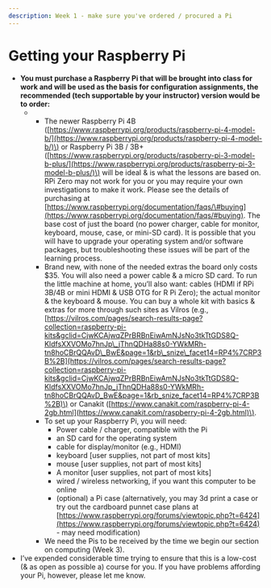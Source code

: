 ```yaml
---
description: Week 1 - make sure you've ordered / procured a Pi
---
```


# Getting your Raspberry Pi

* **You must purchase a Raspberry Pi that will be brought into class for work and will be used as the basis for configuration assignments, the recommended \(tech supportable by your instructor\) version would be to order:** 
  * * The newer Raspberry Pi 4B \([https://www.raspberrypi.org/products/raspberry-pi-4-model-b/](https://www.raspberrypi.org/products/raspberry-pi-4-model-b/)\) or Raspberry Pi 3B / 3B+ \([https://www.raspberrypi.org/products/raspberry-pi-3-model-b-plus/](https://www.raspberrypi.org/products/raspberry-pi-3-model-b-plus/)\) will be ideal & is what the lessons are based on. RPi Zero may not work for you or you may require your own investigations to make it work. Please see the details of purchasing at [https://www.raspberrypi.org/documentation/faqs/\#buying](https://www.raspberrypi.org/documentation/faqs/#buying). The base cost of just the board \(no power charger, cable for monitor, keyboard, mouse, case, or mini-SD card\). It is possible that you will have to upgrade your operating system and/or software packages, but troubleshooting these issues will be part of the learning process. 
    * Brand new, with none of the needed extras the board only costs $35. You will also need a power cable & a micro SD card. To run the little machine at home, you’ll also want: cables \(HDMI if RPi 3B/4B or mini HDMI & USB OTG for R Pi Zero\); the actual monitor & the keyboard & mouse. You can buy a whole kit with basics & extras for more through such sites as Vilros \(e.g., [https://vilros.com/pages/search-results-page?collection=raspberry-pi-kits&gclid=CjwKCAjwqZPrBRBnEiwAmNJsNo3tkTtGDS8Q-KldfsXXVOMo7hnJp\_jThnQDHa88s0-YWkMRh-tn8hoCBrQQAvD\_BwE&page=1&rb\_snize\_facet14=RP4%7CRP3B%2B](https://vilros.com/pages/search-results-page?collection=raspberry-pi-kits&gclid=CjwKCAjwqZPrBRBnEiwAmNJsNo3tkTtGDS8Q-KldfsXXVOMo7hnJp_jThnQDHa88s0-YWkMRh-tn8hoCBrQQAvD_BwE&page=1&rb_snize_facet14=RP4%7CRP3B%2B)\) or Canakit \([https://www.canakit.com/raspberry-pi-4-2gb.html](https://www.canakit.com/raspberry-pi-4-2gb.html)\). 
    * To set up your Raspberry Pi, you will need:
      * Power cable / charger, compatible with the Pi
      * an SD card for the operating system
      * cable for display/monitor \(e.g., HDMI\)
      * keyboard \[user supplies, not part of most kits\]
      * mouse \[user supplies, not part of most kits\]
      * A monitor \[user supplies, not part of most kits\]
      * wired / wireless networking, if you want this computer to be online
      * \(optional\) a Pi case \(alternatively, you may 3d print a case or try out the cardboard punnet case plans at [https://www.raspberrypi.org/forums/viewtopic.php?t=6424](https://www.raspberrypi.org/forums/viewtopic.php?t=6424) - may need modification\)
    * We need the Pis to be received by the time we begin our section on computing \(Week 3\).
* I’ve expended considerable time trying to ensure that this is a low-cost \(& as open as possible a\) course for you. If you have problems affording your Pi, however, please let me know.

